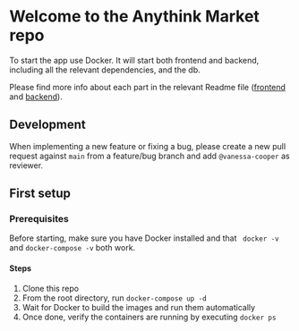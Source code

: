 # Welcome to the Anythink Market repo

To start the app use Docker. It will start both frontend and backend, including all the relevant dependencies, and the db.

Please find more info about each part in the relevant Readme file ([frontend](frontend/readme.md) and [backend](backend/README.md)).

## Development

When implementing a new feature or fixing a bug, please create a new pull request against `main` from a feature/bug branch and add `@vanessa-cooper` as reviewer.

## First setup

### Prerequisites
Before starting, make sure you have Docker installed and that 
` docker -v`
and 
` docker-compose -v `
both work. 

#### Steps
1. Clone this repo
2. From the root directory, run ` docker-compose up -d `
3. Wait for Docker to build the images and run them automatically
4. Once done, verify the containers are running by executing ` docker ps `
